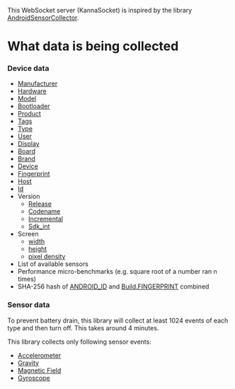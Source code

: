 This WebSocket server (KannaSocket) is inspired by the library [AndroidSensorCollector](https://jitpack.io/#ignassew/AndroidSensorCollector).

# What data is being collected

### Device data
- [Manufacturer](https://developer.android.com/reference/android/os/Build#MANUFACTURER)
- [Hardware](https://developer.android.com/reference/android/os/Build#HARDWARE)
- [Model](https://developer.android.com/reference/android/os/Build#MODEL)
- [Bootloader](https://developer.android.com/reference/android/os/Build#BOOTLOADER)
- [Product](https://developer.android.com/reference/android/os/Build#PRODUCT)
- [Tags](https://developer.android.com/reference/android/os/Build#TAGS)
- [Type](https://developer.android.com/reference/android/os/Build#TYPE)
- [User](https://developer.android.com/reference/android/os/Build#USER)
- [Display](https://developer.android.com/reference/android/os/Build#DISPLAY)
- [Board](https://developer.android.com/reference/android/os/Build#BOARD)
- [Brand](https://developer.android.com/reference/android/os/Build#BRAND)
- [Device](https://developer.android.com/reference/android/os/Build#DEVICE)
- [Fingerprint](https://developer.android.com/reference/android/os/Build#FINGERPRINT)
- [Host](https://developer.android.com/reference/android/os/Build#HOST)
- [Id](https://developer.android.com/reference/android/os/Build#ID)
- Version
  * [Release](https://developer.android.com/reference/android/os/Build.VERSION#RELEASE)
  * [Codename](https://developer.android.com/reference/android/os/Build.VERSION#CODENAME)
  * [Incremental](https://developer.android.com/reference/android/os/Build.VERSION#INCREMENTAL)
  * [Sdk_int](https://developer.android.com/reference/android/os/Build.VERSION#SDK_INT)
- Screen
  * [width](https://developer.android.com/reference/android/util/DisplayMetrics#widthPixels)
  * [height](https://developer.android.com/reference/android/util/DisplayMetrics#heightPixels)
  * [pixel density](https://developer.android.com/reference/android/util/DisplayMetrics#density)
- List of available sensors
- Performance micro-benchmarks (e.g. square root of a number ran n times)
- SHA-256 hash of [ANDROID_ID](https://developer.android.com/reference/android/provider/Settings.Secure#ANDROID_ID) and [Build.FINGERPRINT](https://developer.android.com/reference/android/os/Build#FINGERPRINT) combined

### Sensor data

To prevent battery drain, this library will collect at least 1024 events of each type and then turn off. This takes around 4 minutes.

This library collects only following sensor events:
- [Accelerometer](https://developer.android.com/reference/android/hardware/Sensor#TYPE_ACCELEROMETER)
- [Gravity](https://developer.android.com/reference/android/hardware/Sensor#TYPE_GRAVITY)
- [Magnetic Field](https://developer.android.com/reference/android/hardware/Sensor#TYPE_MAGNETIC_FIELD)
- [Gyroscope](https://developer.android.com/reference/android/hardware/Sensor#TYPE_GYROSCOPE)
